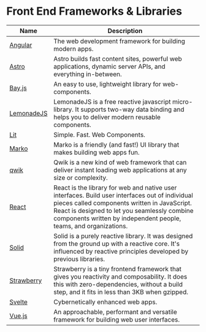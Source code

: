# Front End Frameworks & Libraries

| Name | Description |
| --- | --- |
| [Angular](https://angular.dev/) | The web development framework for building modern apps. |
| [Astro](https://astro.build/) | Astro builds fast content sites, powerful web applications, dynamic server APIs, and everything in-between. |
| [Bay.js](https://bayjs.org/) | An easy to use, lightweight library for web-components. |
| [LemonadeJS](https://lemonadejs.net/) | LemonadeJS is a free reactive javascript micro-library. It supports two-way data binding and helps you to deliver modern reusable components. |
| [Lit](https://lit.dev/) | Simple. Fast. Web Components. |
| [Marko](https://markojs.com/) | Marko is a friendly (and fast!) UI library that makes building web apps fun. |
| [qwik](https://qwik.builder.io/) | Qwik is a new kind of web framework that can deliver instant loading web applications at any size or complexity. |
| [React](https://react.dev/) | React is the library for web and native user interfaces. Build user interfaces out of individual pieces called components written in JavaScript. React is designed to let you seamlessly combine components written by independent people, teams, and organizations. |
| [Solid](https://www.solidjs.com/) | Solid is a purely reactive library. It was designed from the ground up with a reactive core. It's influenced by reactive principles developed by previous libraries. |
| [Strawberry](https://18alan.space/strawberry/) | Strawberry is a tiny frontend framework that gives you reactivity and composability. It does this with zero-dependencies, without a build step, and it fits in less than 3KB when gzipped. |
| [Svelte](https://svelte.dev/) | Cybernetically enhanced web apps. |
| [Vue.js](https://vuejs.org/) | An approachable, performant and versatile framework for building web user interfaces. |
